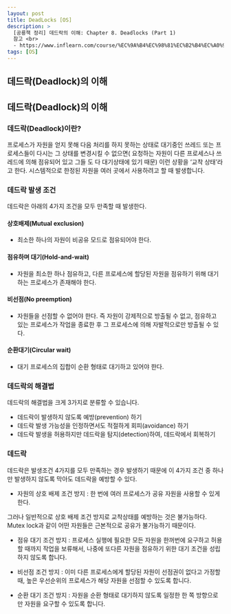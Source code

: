 ```yaml
---
layout: post
title: DeadLocks [OS]
description: >
  [공룡책 정리] 데드락의 이해: Chapter 8. Deadlocks (Part 1)
  참고 <br>
  - https://www.inflearn.com/course/%EC%9A%B4%EC%98%81%EC%B2%B4%EC%A0%9C-%EA%B3%B5%EB%A3%A1%EC%B1%85-%EC%A0%84%EA%B3%B5%EA%B0%95%EC%9D%98/lecture/65282?tab=curriculum
tags: [OS]
---
```


## 데드락(Deadlock)의 이해

## 데드락(Deadlock)의 이해

### 데드락(Deadlock)이란?
 프로세스가 자원을 얻지 못해 다음 처리를 하지 못하는 상태로  대기중인 쓰레드 또는 프로세스들이 다시는 그 상태를 변경시킬 수 없으면( 요청하는 자원이 다른 프로세스나 쓰레드에 의해 점유되어 있고 그들 도 다 대기상태에 있기 때문) 이런 상황을 ‘교착 상태’라고 한다. 시스템적으로 한정된 자원을 여러 곳에서 사용하려고 할 때 발생합니다.


### 데드락 발생 조건
데드락은 아래의 4가지 조건을 모두 만족할 때 발생한다.

 #### 상호배제(Mutual exclusion)
 
* 최소한 하나의 자원이 비공유 모드로 점유되어야 한다.
 

 #### 점유하며 대기(Hold-and-wait)

* 자원을 최소한 하나 점유하고, 다른 프로세스에 할당된 자원을 점유하기 위해 대기하는 프로세스가 존재해야 한다.
 
 #### 비선점(No preemption)

* 자원들을 선점할 수 없어야 한다. 즉 자원이 강제적으로 방출될 수 없고, 점유하고 있는 프로세스가 작업을 종료한 후 그 프로세스에 의해 자발적으로만 방출될 수 있다.
 
 #### 순환대기(Circular wait)

 * 대기 프로세스의 집합이 순환 형태로 대기하고 있어야 한다.

 ### 데드락의 해결법
데드락의 해결법을 크게 3가지로 분류할 수 있습니다.

* 데드락이 발생하지 않도록 예방(prevention) 하기
* 데드락 발생 가능성을 인정하면서도 적절하게 회피(avoidance) 하기
* 데드락 발생을 허용하지만 데드락을 탐지(detection)하여, 데드락에서 회복하기
 

 ### 데드락 
 데드락은 발생조건 4가지를 모두 만족하는 경우 발생하기 때문에 이 4가지 조건 중 하나만 발생하지 않도록 막아도 데드락을 예방할 수 있다.

 * 자원의 상호 배제 조건 방지 : 한 번에 여러 프로세스가 공유 자원을 사용할 수 있게 한다.

 그러나 일반적으로 상호 배제 조건 방지로 교착상태를 예방하는 것은 불가능하다. Mutex lock과 같이 어떤 자원들은 근본적으로 공유가 불가능하기 때문이다.
 
 * 점유 대기 조건 방지 : 프로세스 실행에 필요한 모든 자원을 한꺼번에 요구하고 허용할 때까지 작업을 보류해서, 나중에 또다른 자원을 점유하기 위한 대기 조건을 성립하지 않도록 합니다.

 * 비선점 조건 방지 : 이미 다른 프로세스에게 할당된 자원이 선점권이 없다고 가정할 때, 높은 우선순위의 프로세스가 해당 자원을 선점할 수 있도록 합니다.

 * 순환 대기 조건 방지 : 자원을 순환 형태로 대기하지 않도록 일정한 한 쪽 방향으로만 자원을 요구할 수 있도록 합니다.